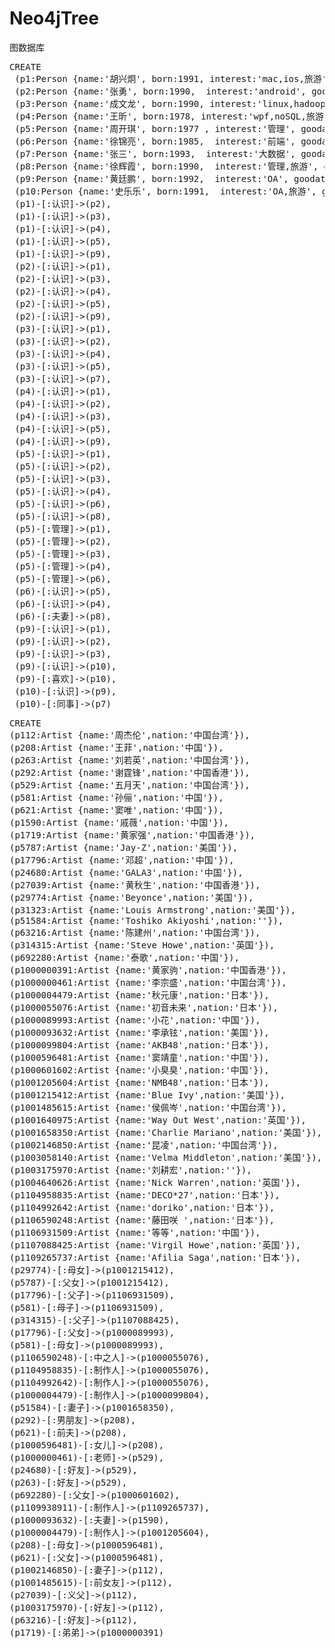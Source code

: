# Neo4jTree
图数据库

<pre>
CREATE 
 (p1:Person {name:'胡兴炯', born:1991, interest:'mac,ios,旅游', goodat:'java,swift,objectiveC'}),
 (p2:Person {name:'张勇', born:1990,  interest:'android', goodat:'java,android'}),
 (p3:Person {name:'成文龙', born:1990, interest:'linux,hadoop', goodat:'linux,java,android'}),
 (p4:Person {name:'王昕', born:1978, interest:'wpf,noSQL,旅游', goodat:'java,c#'}),
 (p5:Person {name:'周开琪', born:1977 , interest:'管理', goodat:'管理,'}),
 (p6:Person {name:'徐锦亮', born:1985,  interest:'前端', goodat:'前端，html5,hadoop'}),
 (p7:Person {name:'张三', born:1993,  interest:'大数据', goodat:'hadoop，html5,java,lucene,elasticsearch,solr'}),
 (p8:Person {name:'徐辉霞', born:1990,  interest:'管理,旅游', goodat:'管理,采购'}),
 (p9:Person {name:'黄廷鹏', born:1992,  interest:'OA', goodat:'java'}),
 (p10:Person {name:'史乐乐', born:1991,  interest:'OA,旅游', goodat:'管理'}),
 (p1)-[:认识]->(p2),
 (p1)-[:认识]->(p3),
 (p1)-[:认识]->(p4),
 (p1)-[:认识]->(p5),
 (p1)-[:认识]->(p9),
 (p2)-[:认识]->(p1),
 (p2)-[:认识]->(p3),
 (p2)-[:认识]->(p4),
 (p2)-[:认识]->(p5),
 (p2)-[:认识]->(p9),
 (p3)-[:认识]->(p1),
 (p3)-[:认识]->(p2),
 (p3)-[:认识]->(p4),
 (p3)-[:认识]->(p5),
 (p3)-[:认识]->(p7),
 (p4)-[:认识]->(p1),
 (p4)-[:认识]->(p2),
 (p4)-[:认识]->(p3),
 (p4)-[:认识]->(p5),
 (p4)-[:认识]->(p9),
 (p5)-[:认识]->(p1),
 (p5)-[:认识]->(p2),
 (p5)-[:认识]->(p3),
 (p5)-[:认识]->(p4),
 (p5)-[:认识]->(p6),
 (p5)-[:认识]->(p8),
 (p5)-[:管理]->(p1),
 (p5)-[:管理]->(p2),
 (p5)-[:管理]->(p3),
 (p5)-[:管理]->(p4),
 (p5)-[:管理]->(p6),
 (p6)-[:认识]->(p5),
 (p6)-[:认识]->(p4),
 (p6)-[:夫妻]->(p8),
 (p9)-[:认识]->(p1),
 (p9)-[:认识]->(p2),
 (p9)-[:认识]->(p3),
 (p9)-[:认识]->(p10),
 (p9)-[:喜欢]->(p10),
 (p10)-[:认识]->(p9),
 (p10)-[:同事]->(p7)
</pre>

<pre>
CREATE
(p112:Artist {name:'周杰伦',nation:'中国台湾'}),
(p208:Artist {name:'王菲',nation:'中国'}),
(p263:Artist {name:'刘若英',nation:'中国台湾'}),
(p292:Artist {name:'谢霆锋',nation:'中国香港'}),
(p529:Artist {name:'五月天',nation:'中国台湾'}),
(p581:Artist {name:'孙俪',nation:'中国'}),
(p621:Artist {name:'窦唯',nation:'中国'}),
(p1590:Artist {name:'戚薇',nation:'中国'}),
(p1719:Artist {name:'黄家强',nation:'中国香港'}),
(p5787:Artist {name:'Jay-Z',nation:'美国'}),
(p17796:Artist {name:'邓超',nation:'中国'}),
(p24680:Artist {name:'GALA3',nation:'中国'}),
(p27039:Artist {name:'黄秋生',nation:'中国香港'}),
(p29774:Artist {name:'Beyonce',nation:'美国'}),
(p31323:Artist {name:'Louis Armstrong',nation:'美国'}),
(p51584:Artist {name:'Toshiko Akiyoshi',nation:''}),
(p63216:Artist {name:'陈建州',nation:'中国台湾'}),
(p314315:Artist {name:'Steve Howe',nation:'英国'}),
(p692280:Artist {name:'泰歌',nation:'中国'}),
(p1000000391:Artist {name:'黄家驹',nation:'中国香港'}),
(p1000000461:Artist {name:'李宗盛',nation:'中国台湾'}),
(p1000004479:Artist {name:'秋元康',nation:'日本'}),
(p1000055076:Artist {name:'初音未来',nation:'日本'}),
(p1000089993:Artist {name:'小花',nation:'中国'}),
(p1000093632:Artist {name:'李承铉',nation:'美国'}),
(p1000099804:Artist {name:'AKB48',nation:'日本'}),
(p1000596481:Artist {name:'窦靖童',nation:'中国'}),
(p1000601602:Artist {name:'小臭臭',nation:'中国'}),
(p1001205604:Artist {name:'NMB48',nation:'日本'}),
(p1001215412:Artist {name:'Blue Ivy',nation:'美国'}),
(p1001485615:Artist {name:'侯佩岑',nation:'中国台湾'}),
(p1001640975:Artist {name:'Way Out West',nation:'英国'}),
(p1001658350:Artist {name:'Charlie Mariano',nation:'美国'}),
(p1002146850:Artist {name:'昆凌',nation:'中国台湾'}),
(p1003058140:Artist {name:'Velma Middleton',nation:'美国'}),
(p1003175970:Artist {name:'刘耕宏',nation:''}),
(p1004640626:Artist {name:'Nick Warren',nation:'英国'}),
(p1104958835:Artist {name:'DECO*27',nation:'日本'}),
(p1104992642:Artist {name:'doriko',nation:'日本'}),
(p1106590248:Artist {name:'藤田咲 ',nation:'日本'}),
(p1106931509:Artist {name:'等等',nation:'中国'}),
(p1107088425:Artist {name:'Virgil Howe',nation:'英国'}),
(p1109265737:Artist {name:'Afilia Saga',nation:'日本'}),
(p29774)-[:母女]->(p1001215412),
(p5787)-[:父女]->(p1001215412),
(p17796)-[:父子]->(p1106931509),
(p581)-[:母子]->(p1106931509),
(p314315)-[:父子]->(p1107088425),
(p17796)-[:父女]->(p1000089993),
(p581)-[:母女]->(p1000089993),
(p1106590248)-[:中之人]->(p1000055076),
(p1104958835)-[:制作人]->(p1000055076),
(p1104992642)-[:制作人]->(p1000055076),
(p1000004479)-[:制作人]->(p1000099804),
(p51584)-[:妻子]->(p1001658350),
(p292)-[:男朋友]->(p208),
(p621)-[:前夫]->(p208),
(p1000596481)-[:女儿]->(p208),
(p1000000461)-[:老师]->(p529),
(p24680)-[:好友]->(p529),
(p263)-[:好友]->(p529),
(p692280)-[:父女]->(p1000601602),
(p1109938911)-[:制作人]->(p1109265737),
(p1000093632)-[:夫妻]->(p1590),
(p1000004479)-[:制作人]->(p1001205604),
(p208)-[:母女]->(p1000596481),
(p621)-[:父女]->(p1000596481),
(p1002146850)-[:妻子]->(p112),
(p1001485615)-[:前女友]->(p112),
(p27039)-[:义父]->(p112),
(p1003175970)-[:好友]->(p112),
(p63216)-[:好友]->(p112),
(p1719)-[:弟弟]->(p1000000391)
</pre>
